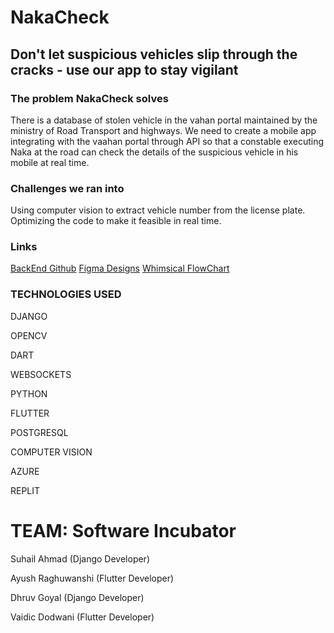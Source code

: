 # NakaCheck

## Don't let suspicious vehicles slip through the cracks - use our app to stay vigilant

### The problem NakaCheck solves

There is a database of stolen vehicle in the vahan portal maintained by the ministry of Road Transport and highways. We need to create a mobile app integrating with the vaahan portal through API so that a constable executing Naka at the road can check the details of the suspicious vehicle in his mobile at real time.

### Challenges we ran into

Using computer vision to extract vehicle number from the license plate.
Optimizing the code to make it feasible in real time.

### Links

<a href="https://github.com/dhruv-goyal-10/NakaCheck-Backend">BackEnd Github</a>
<a href="https://www.figma.com/file/aA4Vai4ro4mFQsThaqd6Lj/Untitled">Figma Designs</a>
<a href="https://whimsical.com/login-6Q5wuwXwvnX5NKjngzJDjp">Whimsical FlowChart</a>

### TECHNOLOGIES USED

DJANGO

OPENCV

DART

WEBSOCKETS

PYTHON

FLUTTER

POSTGRESQL

COMPUTER VISION

AZURE

REPLIT

# TEAM: Software Incubator

Suhail Ahmad (Django Developer)

Ayush Raghuwanshi (Flutter Developer)

Dhruv Goyal (Django Developer)

Vaidic Dodwani (Flutter Developer)

